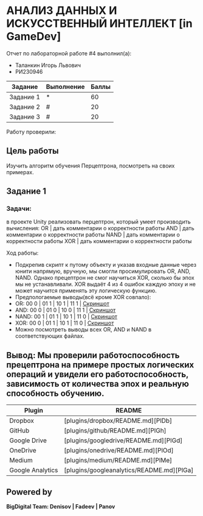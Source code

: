 # АНАЛИЗ ДАННЫХ И ИСКУССТВЕННЫЙ ИНТЕЛЛЕКТ [in GameDev]
Отчет по лабораторной работе #4 выполнил(а):
- Таланкин Игорь Львович
- РИ230946

| Задание | Выполнение | Баллы |
| ------ | ------ | ------ |
| Задание 1 | * | 60 |
| Задание 2 | # | 20 |
| Задание 3 | # | 20 |


Работу проверили:


## Цель работы
Изучить алгоритм обучения Перцептрона, посмотреть на своих примерах.

## Задание 1
### Задачи:
в проекте Unity реализовать перцептрон, который умеет производить вычисления:
OR | дать комментарии о корректности работы
AND | дать комментарии о корректности работы
NAND | дать комментарии о корректности работы
XOR | дать комментарии о корректности работы

Ход работы:
- Подкрепив скрипт к путому объекту и указав входные данные через юнити напрямую, вручную, мы смогли просимулировать OR, AND, NAND. Однако прецептрон не смог научиться XOR, сколько бы эпох мы не устанавливали. XOR выдаёт 4 из 4 ошибок каждую эпоху и не может научится применять эту логическую функцию.
- Предпологаемые выводы(всё кроме XOR совпало):
- OR:   00 0 | 01 1 | 10 1 | 11 1 |     [Скриншот](https://github.com/TalankinIgor/AiGamedev/blob/main/Zadanie4_1_OR.png)
- AND:  00 0 | 01 0 | 10 0 | 11 1 |     [Скриншот](https://github.com/TalankinIgor/AiGamedev/blob/main/Zadanie4_2_AND.png)
- NAND: 00 1 | 01 1 | 10 1 | 11 0 |     [Скриншот](https://github.com/TalankinIgor/AiGamedev/blob/main/Zadanie4_3_NAND.png)
- XOR:  00 0 | 01 1 | 10 1 | 11 0 |     [Скриншот](https://github.com/TalankinIgor/AiGamedev/blob/main/Zadanie4_4XOR_ERROR.png)
- Можно посмотреть выводы всех OR, AND и NAND в соответствующих файлах.


## Вывод: Мы проверили работоспособность прецептрона на примере простых логических операций и увидели его работоспособность, зависимость от количества эпох и реальную способность обучению.



| Plugin | README |
| ------ | ------ |
| Dropbox | [plugins/dropbox/README.md][PlDb] |
| GitHub | [plugins/github/README.md][PlGh] |
| Google Drive | [plugins/googledrive/README.md][PlGd] |
| OneDrive | [plugins/onedrive/README.md][PlOd] |
| Medium | [plugins/medium/README.md][PlMe] |
| Google Analytics | [plugins/googleanalytics/README.md][PlGa] |

## Powered by

**BigDigital Team: Denisov | Fadeev | Panov**
